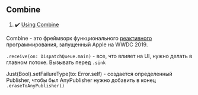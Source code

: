 ## Combine

1. :heavy_check_mark: [Using Combine](https://heckj.github.io/swiftui-notes/)

Combine - это фреймворк функционального [реактивного](https://github.com/eldaroid/iOSWiki/blob/master/DesignPattern/ReactiveProgramming.md) программирования, запущенный Apple на WWDC 2019. 

`.receive(on: DispatchQueue.main)` - все, что влияет на UI, нужно делать в главном потоке. Вызывать перед `.sink`

Just(Bool).setFailureType(to: Error.self) - создается определенный Publisher, чтобы был AnyPublisher нужно добавить в конец `.eraseToAnyPublisher()`

